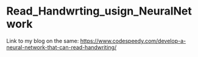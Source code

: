 # Read_Handwrting_usign_NeuralNetwork
Link to my blog on the same: https://www.codespeedy.com/develop-a-neural-network-that-can-read-handwriting/
